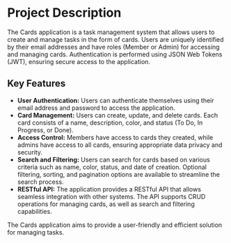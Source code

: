 # Project Description

The Cards application is a task management system that allows users to create and manage tasks in the form of cards. Users are uniquely identified by their email addresses and have roles (Member or Admin) for accessing and managing cards. Authentication is performed using JSON Web Tokens (JWT), ensuring secure access to the application.

## Key Features

- **User Authentication:** Users can authenticate themselves using their email address and password to access the application.
- **Card Management:** Users can create, update, and delete cards. Each card consists of a name, description, color, and status (To Do, In Progress, or Done).
- **Access Control:** Members have access to cards they created, while admins have access to all cards, ensuring appropriate data privacy and security.
- **Search and Filtering:** Users can search for cards based on various criteria such as name, color, status, and date of creation. Optional filtering, sorting, and pagination options are available to streamline the search process.
- **RESTful API:** The application provides a RESTful API that allows seamless integration with other systems. The API supports CRUD operations for managing cards, as well as search and filtering capabilities.

The Cards application aims to provide a user-friendly and efficient solution for managing tasks.
